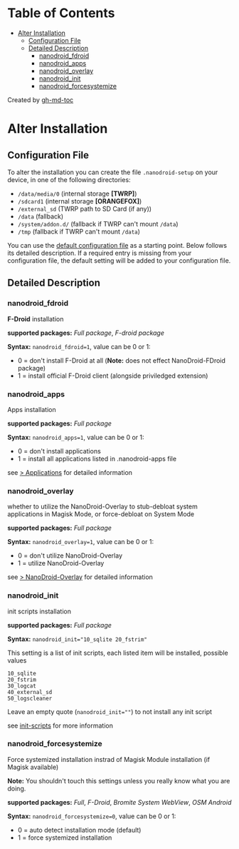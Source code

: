 Table of Contents
=================

   * [Alter Installation](#alter-installation)
      * [Configuration File](#configuration-file)
      * [Detailed Description](#detailed-description)
         * [nanodroid_fdroid](#nanodroid_fdroid)
         * [nanodroid_apps](#nanodroid_apps)
         * [nanodroid_overlay](#nanodroid_overlay)
         * [nanodroid_init](#nanodroid_init)
         * [nanodroid_forcesystemize](#nanodroid_forcesystemize)

Created by [gh-md-toc](https://github.com/ekalinin/github-markdown-toc)

# Alter Installation

## Configuration File

To alter the installation you can create the file `.nanodroid-setup` on your device, in one of the following directories:

* `/data/media/0` (internal storage **[TWRP]**)
* `/sdcard1` (internal storage **[ORANGEFOX]**)
* `/external_sd` (TWRP path to SD Card (if any))
* `/data` (fallback)
* `/system/addon.d/` (fallback if TWRP can't mount `/data`)
* `/tmp` (fallback if TWRP can't mount `/data`)

You can use the [default configuration file](.nanodroid-setup) as a starting point. Below follows its detailed description. If a required entry is missing from your configuration file, the default setting will be added to your configuration file.

## Detailed Description

### nanodroid_fdroid

**F-Droid** installation

**supported packages:** *Full package*, *F-droid package*

**Syntax:** `nanodroid_fdroid=1`, value can be 0 or 1:

* 0 = don't install F-Droid at all (**Note:** does not effect NanoDroid-FDroid package)
* 1 = install official F-Droid client (alongside priviledged extension)

### nanodroid_apps

Apps installation

**supported packages:** *Full package*

**Syntax:** `nanodroid_apps=1`, value can be 0 or 1:

* 0 = don't install applications
* 1 = install all applications listed in .nanodroid-apps file

see [> Applications](Applications.md) for detailed information

### nanodroid_overlay

whether to utilize the NanoDroid-Overlay to stub-debloat system applications in Magisk Mode, or force-debloat on System Mode

**supported packages:** *Full package*

**Syntax:** `nanodroid_overlay=1`, value can be 0 or 1:

* 0 = don't utilize NanoDroid-Overlay
* 1 = utilize NanoDroid-Overlay

see [> NanoDroid-Overlay](NanoDroidOverlay.md) for detailed information

### nanodroid_init

init scripts installation

**supported packages:** *Full package*

**Syntax:** `nanodroid_init="10_sqlite 20_fstrim"`

This setting is a list of init scripts, each listed item will be installed, possible values

```
10_sqlite
20_fstrim
30_logcat
40_external_sd
50_logscleaner
```

Leave an empty quote (`nanodroid_init=""`) to not install any init script

see [init-scripts](../README.md#init-scripts) for more information

### nanodroid_forcesystemize

Force systemized installation instrad of Magisk Module installation (if Magisk available)

**Note:** You shouldn't touch this settings unless you really know what you are doing.

**supported packages:** *Full*, *F-Droid*, *Bromite System WebView*, *OSM Android*

**Syntax:** `nanodroid_forcesystemize=0`, value can be 0 or 1:

* 0 = auto detect installation mode (default)
* 1 = force systemized installation

